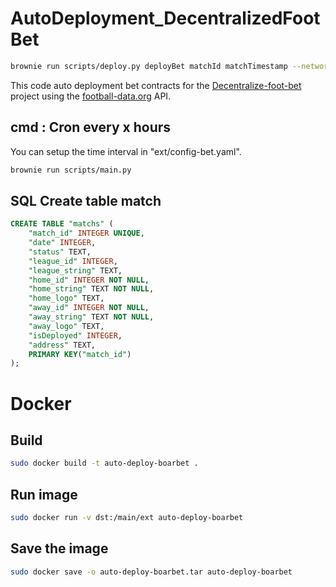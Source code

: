 # AutoDeployment_DecentralizedFootBet

```bash
brownie run scripts/deploy.py deployBet matchId matchTimestamp --network goerli
```

This code auto deployment bet contracts for the [Decentralize-foot-bet](https://github.com/beirao/main-decentralize-foot-bet) project using the [football-data.org](https://www.football-data.org/) API.

## cmd : Cron every x hours

You can setup the time interval in "ext/config-bet.yaml".

```bash
brownie run scripts/main.py
```

## SQL Create table match

```sql
CREATE TABLE "matchs" (
    "match_id" INTEGER UNIQUE,
    "date" INTEGER,
    "status" TEXT,
    "league_id" INTEGER,
    "league_string" TEXT,
    "home_id" INTEGER NOT NULL,
    "home_string" TEXT NOT NULL,
    "home_logo" TEXT,
    "away_id" INTEGER NOT NULL,
    "away_string" TEXT NOT NULL,
    "away_logo" TEXT,
    "isDeployed" INTEGER,
    "address" TEXT,
    PRIMARY KEY("match_id")
);
```

# Docker

## Build

```bash
sudo docker build -t auto-deploy-boarbet .
```

## Run image

```bash
sudo docker run -v dst:/main/ext auto-deploy-boarbet
```

## Save the image

```bash
sudo docker save -o auto-deploy-boarbet.tar auto-deploy-boarbet
```
